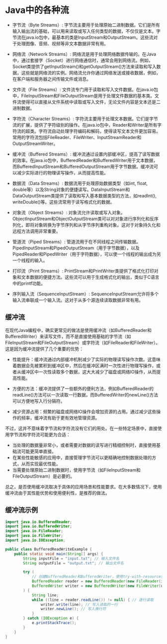 # Java中的各种流

-   字节流（Byte Streams）: 字节流主要用于处理原始二进制数据。它们是所有输入输出流的基础，可以用来读取或写入任何类型的数据，不仅仅是文本。字节流在java.io包中，最基本的类是InputStream和OutputStream。这些流对于处理图像、音频、视频等非文本数据非常有用。

-   网络流（Network Streams）: 网络流是用于处理网络数据传输的。在Java中，通过套接字（Socket）进行网络通信时，通常会用到网络流。例如，Socket类提供了getInputStream()和getOutputStream()方法来读取和写入数据，这些就是网络流的实例。网络流允许你通过网络发送或接收数据，例如，在客户端和服务器之间传输文件或消息。

-   文件流（File Streams）: 文件流专门用于读取和写入文件数据。在java.io包中，FileInputStream和FileOutputStream是用于处理文件数据的基本类。文件流使得可以直接从文件系统中读取或写入文件，无论文件内容是文本还是二进制数据。

-   字符流（Character Streams）: 字符流主要用于处理文本数据。它们是字节流的扩展，提供了字符级别的操作。在java.io包中，Reader和Writer是所有字符流的超类。字符流自动处理字符编码和解码，使得读写文本文件更加容易。常用的字符流包括FileReader、FileWriter、InputStreamReader和OutputStreamWriter。

-   缓冲流（Buffered Streams）: 缓冲流通过设置内部缓冲区，提高了读写数据的效率。在java.io包中，BufferedReader和BufferedWriter用于文本数据，而BufferedInputStream和BufferedOutputStream用于字节数据。缓冲流可以减少实际进行的物理读写操作，从而提高性能。

-   数据流（Data Streams）: 数据流用于处理原始数据类型（如int, float, double等）以及String对象的便捷读写。DataInputStream和DataOutputStream类提供了读取和写入基本数据类型的方法，如readInt(), writeDouble()等。这些流常用于读写格式化的数据。

-   对象流（Object Streams）: 对象流允许读取或写入对象。ObjectInputStream和ObjectOutputStream类可以对对象进行序列化和反序列化，即将对象转换为字节序列和从字节序列重构对象。这对于对象持久化和远程方法调用非常重要。

-   管道流（Piped Streams）: 管道流用于在不同线程之间传输数据。PipedInputStream和PipedOutputStream（用于字节数据），以及PipedReader和PipedWriter（用于字符数据），可以使一个线程的输出成为另一个线程的输入。

-   打印流（Print Streams）: PrintStream和PrintWriter类提供了格式化打印对象和文本数据的便捷方法。这些流可以用于生成格式化的输出，类似于C语言中的printf功能。

-   序列输入流（SequenceInputStream）: SequenceInputStream允许将多个输入流串联成一个输入流。这对于从多个源连续读取数据非常有用。

## 缓冲流

在现代Java编程中，确实更常见的做法是使用缓冲流（如BufferedReader和BufferedWriter）来读写文件，而不是直接使用基础的字节流（如FileInputStream和FileOutputStream）或字符流（如FileReader和FileWriter）。这是因为缓冲流提供了几个重要的优势：

-   性能提升：缓冲流通过内部缓冲机制减少了实际的物理读写操作次数。这意味着数据会先被累积到缓冲区中，然后在缓冲区满时一次性进行物理写操作，或者从缓冲区中一次性读取多个数据，这大大减少了磁盘或网络IO操作，从而提高性能。

-   方便的方法：缓冲流提供了一些额外的便利方法，例如BufferedReader的readLine()方法可以一次读取一行数据，而BufferedWriter的newLine()方法可以方便地写入行分隔符。

-   减少资源占用：频繁的磁盘或网络IO操作会增加资源的占用。通过减少这些操作的频率，缓冲流有助于更有效地管理资源。

不过，这并不意味着字节流和字符流没有它们的用处。在一些特定场景中，直接使用字节流和字符流可能更为合适：

-   当处理的数据量非常小，或者需要对数据的读写进行精细控制时，直接使用基础流可能更简单直接。
-   在某些性能敏感的应用中，直接管理字节流可以更精确地控制数据处理的方式，从而实现最优性能。
-   当需要处理原始二进制数据时，使用字节流（如FileInputStream和FileOutputStream）是必要的。

总之，是否使用缓冲流取决于具体的应用场景和性能要求。在大多数情况下，使用缓冲流由于其性能优势和使用便利性，是推荐的做法。

## 缓冲流示例

```java
import java.io.BufferedReader;
import java.io.BufferedWriter;
import java.io.FileReader;
import java.io.FileWriter;
import java.io.IOException;

public class BufferedReadWriteExample {
    public static void main(String[] args) {
        String inputFile = "input.txt"; // 输入文件名
        String outputFile = "output.txt"; // 输出文件名

        try (
            // 创建BufferedReader和BufferedWriter，使用try-with-resources自动关闭资源
            BufferedReader reader = new BufferedReader(new FileReader(inputFile));
            BufferedWriter writer = new BufferedWriter(new FileWriter(outputFile))
        ) {
            String line;
            while ((line = reader.readLine()) != null) { // 逐行读取
                writer.write(line); // 写入读取的一行
                writer.newLine(); // 写入换行符
            }
        } catch (IOException e) {
            e.printStackTrace();
        }
    }
}
```